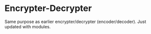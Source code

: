 Encrypter-Decrypter
===================

Same purpose as earlier encrypter/decrypter (encoder/decoder). Just updated with modules.
